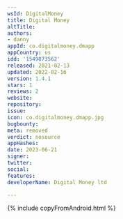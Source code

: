 ```yaml
---
wsId: DigitalMoney
title: Digital Money
altTitle: 
authors:
- danny
appId: co.digitalmoney.dmapp
appCountry: us
idd: '1549873562'
released: 2021-02-13
updated: 2022-02-16
version: 1.4.1
stars: 1
reviews: 2
website: 
repository: 
issue: 
icon: co.digitalmoney.dmapp.jpg
bugbounty: 
meta: removed
verdict: nosource
appHashes: 
date: 2023-06-21
signer: 
twitter: 
social: 
features: 
developerName: Digital Money ltd

---
```


{% include copyFromAndroid.html %}
